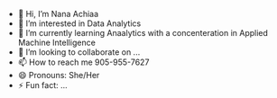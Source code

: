 - 👋 Hi, I’m Nana Achiaa
- 👀 I’m interested in Data Analytics
- 🌱 I’m currently learning Anaalytics with a concenteration in Applied Machine Intelligence 
- 💞️ I’m looking to collaborate on ...
- 📫 How to reach me 905-955-7627
- 😄 Pronouns: She/Her
- ⚡ Fun fact: ...

<!---
Nachiaa/Nachiaa is a ✨ special ✨ repository because its `README.md` (this file) appears on your GitHub profile.
You can click the Preview link to take a look at your changes.
--->
